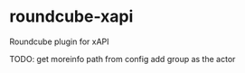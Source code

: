 # roundcube-xapi
Roundcube plugin for xAPI

TODO:
get moreinfo path from config
add group as the actor


